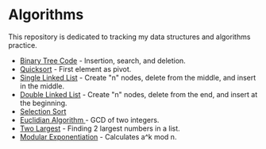 # Algorithms

This repository is dedicated to tracking my data structures and algorithms practice.

- [Binary Tree Code](https://github.com/ddlhg/Practice-Algorithms/blob/main/BinaryTree) - Insertion, search, and deletion.
- [Quicksort](https://github.com/ddlhg/Practice-Algorithms/blob/main/Quicksort) - First element as pivot.
- [Single Linked List](https://github.com/ddlhg/Practice-Algorithms/blob/main/SingleLinkedList) - Create "n" nodes, delete from the middle, and insert in the middle.
- [Double Linked List](https://github.com/ddlhg/Practice-Algorithms/blob/main/Double%20Linked%20List) - Create "n" nodes, delete from the end, and insert at the beginning.
- [Selection Sort](https://github.com/ddlhg/Practice-Algorithms/blob/main/Selection%20Sort)
- [Euclidian Algorithm ](https://github.com/ddlhg/Practice-Algorithms/blob/main/EEA) - GCD of two integers.
- [Two Largest](https://github.com/ddlhg/Practice-Algorithms/blob/main/Two%20Largest) - Finding 2 largest numbers in a list.
- [Modular Exponentiation](https://github.com/ddlhg/Practice-Algorithms/blob/main/ME) - Calculates a^k mod n.
